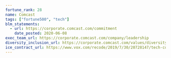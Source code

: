 ```yaml
---
fortune_rank: 28
name: Comcast
tags: ["fortune500", "tech"]
blm_statements:
  - url: https://corporate.comcast.com/commitment
    date_posted: 2020-06-08
exec_team_url: https://corporate.comcast.com/company/leadership
diversity_inclusion_url: https://corporate.comcast.com/values/diversity-equity-inclusion
ice_contract_url: https://www.vox.com/recode/2019/7/30/20728147/tech-company-ice-contracts-foia-microsoft-palantir-concur-dell
---
```

